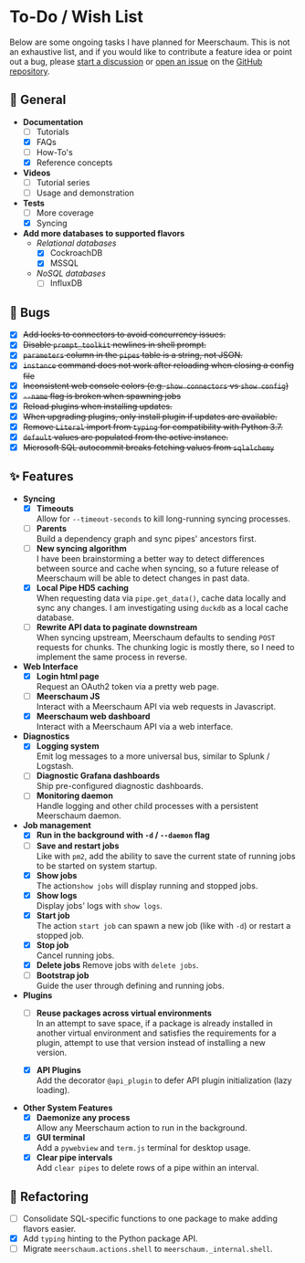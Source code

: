 # To-Do / Wish List

Below are some ongoing tasks I have planned for Meerschaum. This is not an exhaustive list, and if you would like to contribute a feature idea or point out a bug, please [start a discussion](https://github.com/bmeares/Meerschaum/discussions/categories/ideas) or [open an issue](https://github.com/bmeares/Meerschaum/issues) on the [GitHub repository](https://github.com/bmeares/Meerschaum).

## 📝 General
- **Documentation**
    * [ ] Tutorials
    * [x] FAQs
    * [ ] How-To's
    * [x] Reference concepts
- **Videos**
    * [ ] Tutorial series
    * [ ] Usage and demonstration
- **Tests**
    * [ ] More coverage
    * [x] Syncing
- **Add more databases to supported flavors**
    * *Relational databases*
        * [x] CockroachDB
        * [x] MSSQL
    * *NoSQL databases*
        * [ ] InfluxDB

## 🐞 Bugs
- [x] ~~Add locks to connectors to avoid concurrency issues.~~
- [x] ~~Disable `prompt_toolkit` newlines in shell prompt.~~
- [x] ~~`parameters` column in the `pipes` table is a string, not JSON.~~
- [x] ~~`instance` command does not work after reloading when closing a config file~~
- [x] ~~Inconsistent web console colors (e.g. `show connectors` vs `show config`)~~
- [x] ~~`--name` flag is broken when spawning jobs~~
- [x] ~~Reload plugins when installing updates.~~
- [x] ~~When upgrading plugins, only install plugin if updates are available.~~
- [x] ~~Remove `Literal` import from `typing` for compatibility with Python 3.7.~~
- [x] ~~`default` values are populated from the active instance.~~
- [x] ~~Microsoft SQL autocommit breaks fetching values from `sqlalchemy`~~

## ✨ Features
- **Syncing**
    - [x] **Timeouts**  
      Allow for `--timeout-seconds` to kill long-running syncing processes.
    - [ ] **Parents**  
      Build a dependency graph and sync pipes' ancestors first.
    - [ ] **New syncing algorithm**  
      I have been brainstorming a better way to detect differences between source and cache when syncing, so a future release of Meerschaum will be able to detect changes in past data.
    - [x] **Local Pipe HD5 caching**  
      When requesting data via `pipe.get_data()`, cache data locally and sync any changes. I am investigating using `duckdb` as a local cache database.
    - [ ] **Rewrite API data to paginate downstream**  
      When syncing upstream, Meerschaum defaults to sending `POST` requests for chunks. The chunking logic is mostly there, so I need to implement the same process in reverse.

- **Web Interface**
    - [x] **Login html page**  
      Request an OAuth2 token via a pretty web page.
    - [ ] **Meerschaum JS**  
      Interact with a Meerschaum API via web requests in Javascript.
    - [x] **Meerschaum web dashboard**  
      Interact with a Meerschaum API via a web interface.

- **Diagnostics**
    - [x] **Logging system**  
      Emit log messages to a more universal bus, similar to Splunk / Logstash.
    - [ ] **Diagnostic Grafana dashboards**  
      Ship pre-configured diagnostic dashboards.
    - [ ] **Monitoring daemon**  
      Handle logging and other child processes with a persistent Meerschaum daemon.

- **Job management**  
    - [x] **Run in the background with `-d` / `--daemon` flag**
    - [ ] **Save and restart jobs**  
      Like with `pm2`, add the ability to save the current state of running jobs to be started on system startup.
    - [x] **Show jobs**  
      The action`show jobs` will display running and stopped jobs.
    - [x] **Show logs**  
      Display jobs' logs with `show logs`.
    - [x] **Start job**  
      The action `start job` can spawn a new job (like with `-d`) or restart a stopped job.
    - [x] **Stop job**  
      Cancel running jobs.
    - [x] **Delete jobs**
      Remove jobs with `delete jobs`.
    - [ ] **Bootstrap job**  
    Guide the user through defining and running jobs.

- **Plugins**
    - [ ] **Reuse packages across virtual environments**  
      In an attempt to save space, if a package is already installed in another virtual environment and satisfies the requirements for a plugin, attempt to use that version instead of installing a new version.

    - [x] **API Plugins**  
      Add the decorator `@api_plugin` to defer API plugin initialization (lazy loading).

- **Other System Features**
    - [x] **Daemonize any process**  
      Allow any Meerschaum action to run in the background.
    - [x] **GUI terminal**  
      Add a `pywebview` and `term.js` terminal for desktop usage.
    - [x] **Clear pipe intervals**  
      Add `clear pipes` to delete rows of a pipe within an interval.

## 🔨 Refactoring
- [ ] Consolidate SQL-specific functions to one package to make adding flavors easier.
- [x] Add `typing` hinting to the Python package API.
- [ ] Migrate `meerschaum.actions.shell` to `meerschaum._internal.shell`.
